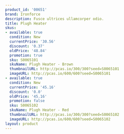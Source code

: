 ```yaml
---
product_id: '00651'
brand: Ironforce
description: Fusce ultrices ullamcorper odio.
title: Plugh Heater
skus:
- available: true
  condition: New
  currentPrice: '30.56'
  discount: '0.37'
  oldPrice: '48.84'
  promotion: true
  sku: S0065101
  skuName: Plugh Heater - Brown
  thumbnailURL: http://pcas.io/300/300?seed=S0065101
  imageURL: http://pcas.io/600/600?seed=S0065101
- available: true
  condition: New
  currentPrice: '45.16'
  discount: '0.0'
  oldPrice: '45.16'
  promotion: false
  sku: S0065102
  skuName: Plugh Heater - Red
  thumbnailURL: http://pcas.io/300/300?seed=S0065102
  imageURL: http://pcas.io/600/600?seed=S0065102
layout: product
---
```

